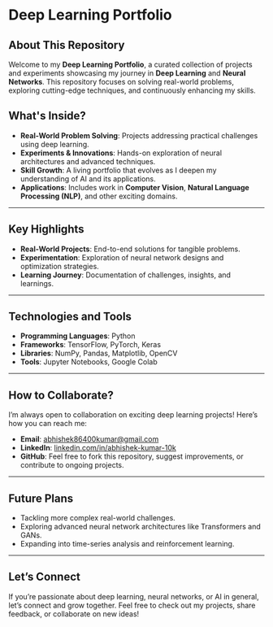 # Deep Learning Portfolio  

## **About This Repository**  
Welcome to my **Deep Learning Portfolio**, a curated collection of projects and experiments showcasing my journey in **Deep Learning** and **Neural Networks**. This repository focuses on solving real-world problems, exploring cutting-edge techniques, and continuously enhancing my skills.  

## **What's Inside?**  
- **Real-World Problem Solving**: Projects addressing practical challenges using deep learning.  
- **Experiments & Innovations**: Hands-on exploration of neural architectures and advanced techniques.  
- **Skill Growth**: A living portfolio that evolves as I deepen my understanding of AI and its applications.  
- **Applications**: Includes work in **Computer Vision**, **Natural Language Processing (NLP)**, and other exciting domains.  

---

## **Key Highlights**  
- **Real-World Projects**: End-to-end solutions for tangible problems.  
- **Experimentation**: Exploration of neural network designs and optimization strategies.  
- **Learning Journey**: Documentation of challenges, insights, and learnings.  

---

## **Technologies and Tools**  
- **Programming Languages**: Python  
- **Frameworks**: TensorFlow, PyTorch, Keras  
- **Libraries**: NumPy, Pandas, Matplotlib, OpenCV  
- **Tools**: Jupyter Notebooks, Google Colab  

---

## **How to Collaborate?**  
I’m always open to collaboration on exciting deep learning projects! Here’s how you can reach me:  
- **Email**: abhishek86400kumar@gmail.com  
- **LinkedIn**: [linkedin.com/in/abhishek-kumar-10k](https://www.linkedin.com/in/abhishek-kumar-10k)  
- **GitHub**: Feel free to fork this repository, suggest improvements, or contribute to ongoing projects.

---

## **Future Plans**  
- Tackling more complex real-world challenges.  
- Exploring advanced neural network architectures like Transformers and GANs.  
- Expanding into time-series analysis and reinforcement learning.  

---

## **Let’s Connect**  
If you’re passionate about deep learning, neural networks, or AI in general, let’s connect and grow together. Feel free to check out my projects, share feedback, or collaborate on new ideas!  

